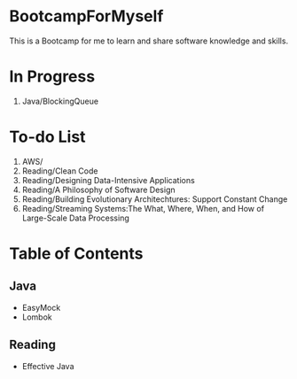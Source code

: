 # BootcampForMyself
This is a Bootcamp for me to learn and share software knowledge and skills.

# In Progress
1. Java/BlockingQueue

# To-do List
1. AWS/
1. Reading/Clean Code
1. Reading/Designing Data-Intensive Applications
1. Reading/A Philosophy of Software Design
1. Reading/Building Evolutionary Architechtures: Support Constant Change
1. Reading/Streaming Systems:The What, Where, When, and How of Large-Scale Data Processing

# Table of Contents
## Java
- EasyMock
- Lombok
## Reading
- Effective Java
